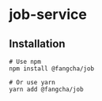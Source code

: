 # job-service

## Installation
```
# Use npm
npm install @fangcha/job

# Or use yarn
yarn add @fangcha/job
```
